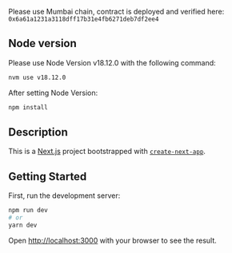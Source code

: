 Please use Mumbai chain, contract is deployed and verified here: `0x6a61a1231a3118dff17b31e4fb6271deb7df2ee4`

## Node version

Please use Node Version v18.12.0 with the following command:

```bash
nvm use v18.12.0
```

After setting Node Version:

```bash
npm install
```

## Description

This is a [Next.js](https://nextjs.org/) project bootstrapped with [`create-next-app`](https://github.com/vercel/next.js/tree/canary/packages/create-next-app).

## Getting Started

First, run the development server:

```bash
npm run dev
# or
yarn dev
```

Open [http://localhost:3000](http://localhost:3000) with your browser to see the result.
